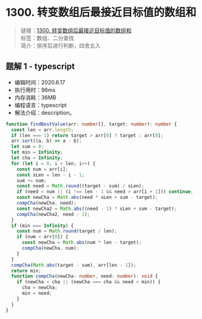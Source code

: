 # 1300. 转变数组后最接近目标值的数组和

> 链接：[1300. 转变数组后最接近目标值的数组和](https://leetcode-cn.com/problems/sum-of-mutated-array-closest-to-target/)  
> 标签：数组、二分查找  
> 简介：排序后进行判断，四舍五入

## 题解 1 - typescript

- 编辑时间：2020.6.17
- 执行用时：96ms
- 内存消耗：36MB
- 编程语言：typescript
- 解法介绍：description。

```typescript
function findBestValue(arr: number[], target: number): number {
  const len = arr.length;
  if (len === 1) return target > arr[0] ? target : arr[0];
  arr.sort((a, b) => a - b);
  let sum = 0;
  let min = Infinity;
  let cha = Infinity;
  for (let i = 0; i < len; i++) {
    const num = arr[i];
    const sLen = len - i - 1;
    sum += num;
    const need = Math.round((target - sum) / sLen);
    if (need < num || (i !== len - 1 && need > arr[i + 1])) continue;
    const newCha = Math.abs(need * sLen + sum - target);
    compCha(newCha, need);
    const newCha2 = Math.abs((need - 1) * sLen + sum - target);
    compCha(newCha2, need - 1);
  }
  if (min === Infinity) {
    const num = Math.round(target / len);
    if (num < arr[0]) {
      const newCha = Math.abs(num * len - target);
      compCha(newCha, num);
    }
  }
  compCha(Math.abs(target - sum), arr[len - 1]);
  return min;
  function compCha(newCha: number, need: number): void {
    if (newCha < cha || (newCha === cha && need < min)) {
      cha = newCha;
      min = need;
    }
  }
}
```
